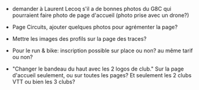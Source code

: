* demander à Laurent Lecoq s'il a de bonnes photos du G8C
  qui pourraient faire photo de page d'accueil
  (photo prise avec un drone?)

* Page Circuits, ajouter quelques photos pour agrémenter la page?

* Mettre les images des profils sur la page des traces?

* Pour le run & bike: inscription possible sur place ou non?
  au même tarif ou non?

* "Changer le bandeau du haut avec les 2 logos de club."
  Sur la page d'accueil seulement, ou sur toutes les pages?
  Et seulement les 2 clubs VTT ou bien les 3 clubs?

